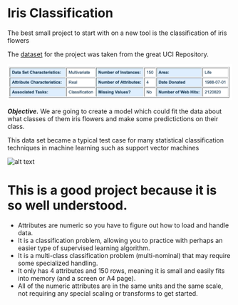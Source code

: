 
# Iris Classification

The best small project to start with on a new tool is the classification of iris flowers

The [dataset](https://archive.ics.uci.edu/ml/datasets/Iris) for the project was taken from the great UCI Repository.

![alt text](https://github.com/Croftyland/UniProjects/blob/master/machine%20learning/Iris/images/cover.png 'Dataset info from the site')

**_Objective._** We are going to create a model which could fit the data about what classes of them iris flowers and make some predictictions on their class.
 
 This data set became a typical test case for many statistical classification techniques in machine learning such as support vector machines

![alt text](https://cdn-images-1.medium.com/max/1600/1*2uGt_aWJoBjqF2qTzRc2JQ.jpeg 'The solar flares are spectacular')

# This is a good project because it is so well understood.

- Attributes are numeric so you have to figure out how to load and handle data.
- It is a classification problem, allowing you to practice with perhaps an easier type of supervised learning algorithm.
- It is a multi-class classification problem (multi-nominal) that may require some specialized handling.
- It only has 4 attributes and 150 rows, meaning it is small and easily fits into memory (and a screen or A4 page).
- All of the numeric attributes are in the same units and the same scale, not requiring any special scaling or transforms to get started.




